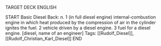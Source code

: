 TARGET DECK
ENGLISH

START
Basic
Diesel
Back: n. 1 (in full diesel engine) internal-combustion engine in which heat produced by the compression of air in the cylinder ignites the fuel. 2 vehicle driven by a diesel engine. 3 fuel for a diesel engine. [diesel, name of an engineer]
Tags: [[Rudolf_Diesel]], [[Rudolf_Christian_Karl_Diesel]]
END
